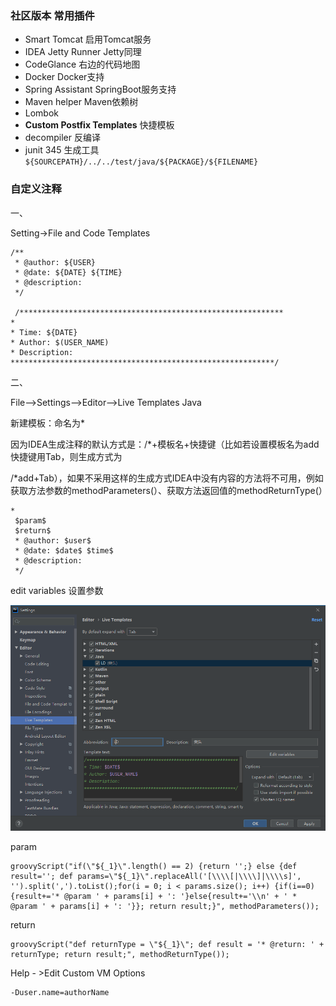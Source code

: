 ### 社区版本 常用插件

+ Smart Tomcat 启用Tomcat服务
+ IDEA Jetty Runner Jetty同理
+ CodeGlance 右边的代码地图
+ Docker  Docker支持
+ Spring Assistant SpringBoot服务支持
+ Maven helper  Maven依赖树
+ Lombok 
+ **Custom Postfix Templates** 快捷模板
+ decompiler 反编译
+ junit 345 生成工具 `${SOURCEPATH}/../../test/java/${PACKAGE}/${FILENAME}`

### 自定义注释

一、

Setting->File and Code Templates

```text
/**
 * @author: ${USER}
 * @date: ${DATE} ${TIME}
 * @description:
 */
 
 /***********************************************************                                          *
* Time: ${DATE}                                           
* Author: $(USER_NAME)     
* Description:
***********************************************************/
```



二、

File-->Settings-->Editor-->Live Templates   Java

新建模板：命名为*

因为IDEA生成注释的默认方式是：/*+模板名+快捷键（比如若设置模板名为add快捷键用Tab，则生成方式为

/*add+Tab），如果不采用这样的生成方式IDEA中没有内容的方法将不可用，例如获取方法参数的methodParameters(）、获取方法返回值的methodReturnType(）

```text
*
 $param$
 $return$
 * @author: $user$
 * @date: $date$ $time$
 * @description:
 */
```

edit variables 设置参数



![image-20201107161810185](image-20201107161810185.png)



param

```text
groovyScript("if(\"${_1}\".length() == 2) {return '';} else {def result=''; def params=\"${_1}\".replaceAll('[\\\\[|\\\\]|\\\\s]', '').split(',').toList();for(i = 0; i < params.size(); i++) {if(i==0){result+='* @param ' + params[i] + ': '}else{result+='\\n' + ' * @param ' + params[i] + ': '}}; return result;}", methodParameters());
```

return

```text
groovyScript("def returnType = \"${_1}\"; def result = '* @return: ' + returnType; return result;", methodReturnType());
```

Help - >Edit Custom VM Options

```
-Duser.name=authorName
```